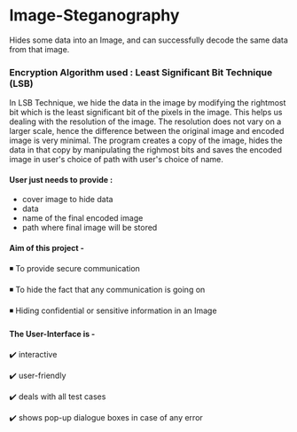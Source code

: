 # Image-Steganography
Hides some data into an Image, and can successfully decode the same data from that image.

### Encryption Algorithm used : Least Significant Bit Technique (LSB)
In LSB Technique, we hide the data in the image by modifying the rightmost bit which is the least significant bit of the pixels in the image. This helps us dealing with the resolution of the image. The resolution does not vary on a larger scale, hence the difference between the original image and encoded image is very minimal. The program creates a copy of the image, hides the data in that copy by manipulating the righmost bits and saves the encoded image in user's choice of path with user's choice of name.

#### User just needs to provide :
  - cover image to hide data
  - data 
  - name of the final encoded image
  - path where final image will be stored


#### Aim of this project -

:black_medium_small_square:  To provide secure communication

:black_medium_small_square:  To hide the fact that any communication is going on

:black_medium_small_square:  Hiding confidential or sensitive information in an Image


#### The User-Interface is -

:heavy_check_mark: interactive 

:heavy_check_mark: user-friendly

:heavy_check_mark: deals with all test cases

:heavy_check_mark: shows pop-up dialogue boxes in case of any error
